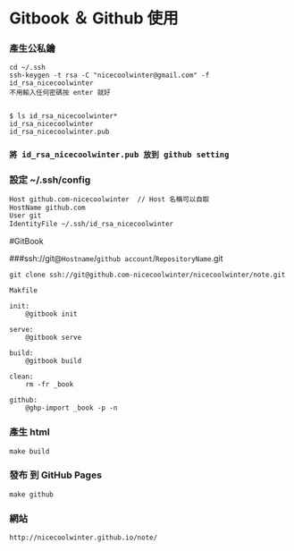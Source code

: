 # Gitbook ＆ Github 使用


### 產生公私鑰
```
cd ~/.ssh
ssh-keygen -t rsa -C "nicecoolwinter@gmail.com" -f id_rsa_nicecoolwinter
不用輸入任何密碼按 enter 就好


$ ls id_rsa_nicecoolwinter*
id_rsa_nicecoolwinter
id_rsa_nicecoolwinter.pub
```

### `將 id_rsa_nicecoolwinter.pub 放到 github setting`

### 設定 ~/.ssh/config
```sh
Host github.com-nicecoolwinter  // Host 名稱可以自取
HostName github.com
User git
IdentityFile ~/.ssh/id_rsa_nicecoolwinter
```

#GitBook


###ssh://git@`Hostname`/`github account`/`RepositoryName`.git
```
git clone ssh://git@github.com-nicecoolwinter/nicecoolwinter/note.git
```

`Makfile`
```
init:
	@gitbook init

serve:
	@gitbook serve

build:
	@gitbook build

clean:
	rm -fr _book

github:
	@ghp-import _book -p -n

```

### 產生 html

```
make build
```

### 發布 到 GitHub Pages
```
make github
```

###  網站
```
http://nicecoolwinter.github.io/note/
```


